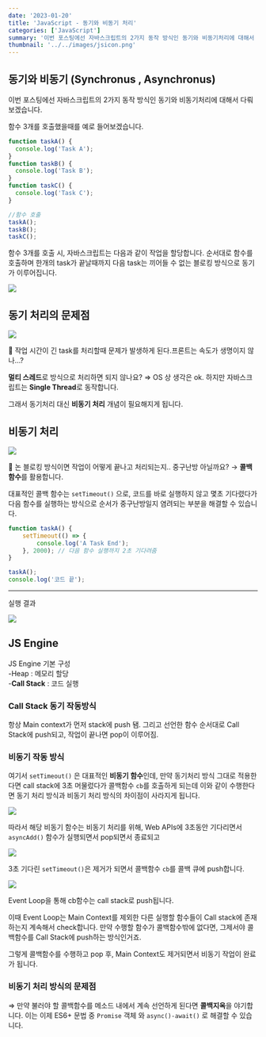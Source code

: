 ```yaml
---
date: '2023-01-20'
title: 'JavaScript - 동기와 비동기 처리'
categories: ['JavaScript']
summary: '이번 포스팅에선 자바스크립트의 2가지 동작 방식인 동기와 비동기처리에 대해서 다뤄보겠습니다.'
thumbnail: '../../images/jsicon.png'
---
```


## 동기와 비동기 (Synchronus , Asynchronus)
이번 포스팅에선 자바스크립트의 2가지 동작 방식인 동기와 비동기처리에 대해서 다뤄
보겠습니다.

함수 3개를 호출했을때를 예로 들어보겠습니다.

```jsx
function taskA() {
  console.log('Task A');
}
function taskB() {
  console.log('Task B');
}
function taskC() {
  console.log('Task C');
}

//함수 호출 
taskA();
taskB();
taskC();
```

함수 3개를 호출 시, 자바스크립트는 다음과 같이 작업을 할당합니다. 순서대로 함수를 호출하며 한개의 task가 끝날때까지 다음 task는 끼어들 수 없는 블로킹 방식으로 동기가 이루어집니다. 

![](https://velog.velcdn.com/images/damin1025/post/a5298539-fe91-4a59-bd30-0f69822ad327/image.PNG)

## 동기 처리의 문제점 
![](https://velog.velcdn.com/images/damin1025/post/fb33ffa5-fbc4-42e0-8d4a-966a84597e2c/image.PNG)

🤔 작업 시간이 긴 task를 처리할때 문제가 발생하게 된다.프론트는 속도가 생명이지 않나…? 

**멀티 스레드**로 방식으로 처리하면 되지 않나요?
⇒ OS 상 생각은 ok. 하지만 자바스크립트는 **Single Thread**로 동작합니다. 

그래서 동기처리 대신 **비동기 처리** 개념이 필요해지게 됩니다.

## 비동기 처리
![](https://velog.velcdn.com/images/damin1025/post/57548644-48a6-4b56-8277-cb53ddac1f69/image.PNG)

🤔 논 블로킹 방식이면 작업이 어떻게 끝나고 처리되는지.. 중구난방 아닐까요?
→ **콜백 함수**를 활용합니다. 

대표적인 콜백 함수는 `setTimeout()` 으로, 코드를 바로 실행하지 않고 몇초 기다렸다가 다음 함수를 실행하는 방식으로 순서가 중구난방일지 염려되는 부분을 해결할 수 있습니다. 

```jsx
function taskA() {
	setTimeout(() => {
		console.log('A Task End');
	}, 2000); // 다음 함수 실행까지 2초 기다려줌 
}

taskA();
console.log('코드 끝');
```
---

실행 결과

![](https://velog.velcdn.com/images/damin1025/post/bd013054-c63e-45d6-aea2-2a94361d7326/image.gif)

## JS Engine
JS Engine 기본 구성
<br/>
-Heap : 메모리 할당<br/>
-**Call Stack** : 코드 실행

### Call Stack 동기 작동방식

항상 Main context가 먼저 stack에 push 됌. 그리고 선언한 함수 순서대로 Call Stack에 push되고, 작업이 끝나면 pop이 이루어짐.

### 비동기 작동 방식
여기서 `setTimeout()` 은 대표적인 **비동기 함수**인데, 만약 동기처리 방식 그대로 적용한다면 call stack에 3초 머물렀다가 콜백함수 `cb`를 호출하게 되는데 이와 같이 수행한다면 동기 처리 방식과 비동기 처리 방식의 차이점이 사라지게 됩니다.

![](https://velog.velcdn.com/images/damin1025/post/359c37e2-d6df-4195-af7d-3cf8d7011385/image.PNG)

따라서 해당 비동기 함수는 비동기 처리를 위해, Web APIs에 3초동안 기다리면서 `asyncAdd()` 함수가 실행되면서 pop되면서 종료되고

![](https://velog.velcdn.com/images/damin1025/post/18c5b0e0-04d0-4a46-8beb-b5106cdac240/image.PNG)


3초 기다린 `setTimeout()`은 제거가 되면서 콜백함수 `cb`를 콜백 큐에 push합니다.

![](https://velog.velcdn.com/images/damin1025/post/81ed6192-8b10-4789-ace7-ec3b9fc7b30e/image.PNG)

Event Loop을 통해 cb함수는 call stack로 push됩니다. 

이때 Event Loop는 Main Context를 제외한 다른 실행할 함수들이 Call stack에 존재하는지 계속해서 check합니다. 만약 수행할 함수가 콜백함수밖에 없다면, 그제서야 콜백함수를 Call Stack에 push하는 방식인거죠. 

그렇게 콜백함수를 수행하고 pop 후, Main Context도 제거되면서 비동기 작업이 완료가 됩니다. 

### 비동기 처리 방식의 문제점

⇒ 만약 불러야 할 콜백함수를 메소드 내에서 계속 선언하게 된다면 **콜백지옥**을 야기합니다. 이는 이제 ES6+ 문법 중 `Promise` 객체 와 `async()-await()` 로 해결할 수 있습니다.